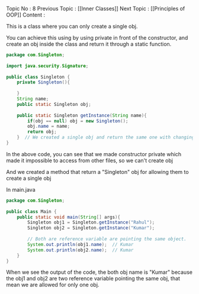 Topic No : 8
Previous Topic : [[Inner Classes]]
Next Topic : [[Principles of OOP]]
Content : 

This is a class where you can only create a single obj.

You can achieve this using by using private in front of the constructor, and create an obj inside the class and return it through a static function.


```Java
package com.Singleton;  
  
import java.security.Signature;  
  
public class Singleton {  
    private Singleton(){  
    
    }  
    String name;  
    public static Singleton obj;  
    
    public static Singleton getInstance(String name){  
        if(obj == null) obj = new Singleton();  
        obj.name = name;  
        return obj;  
    }  // We created a single obj and return the same one with changing the name for n number of time it is called.
}
```

In the above code, you can see that we made constructor private which made it impossible to access from other files, so we can't create obj 

And we created a method that return a "Singleton" obj for allowing them to create a single obj

In main.java
```Java
package com.Singleton;  
  
public class Main {  
    public static void main(String[] args){  
        Singleton obj1 = Singleton.getInstance("Rahul");  
        Singleton obj2 = Singleton.getInstance("Kumar");  
        
        // Both are reference variable are pointing the same object.
        System.out.println(obj1.name);  // Kumar
        System.out.println(obj2.name);  // Kumar
    }  
}
```
When we see the output of the code, the both obj name is "Kumar" because the obj1 and obj2 are two reference variable pointing the same obj, that mean we are allowed for only one obj.

